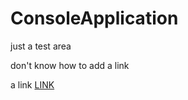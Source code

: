 ConsoleApplication
==================

just a test area

don't know how to add a link

a link [LINK](http://www.google.co.uk)
